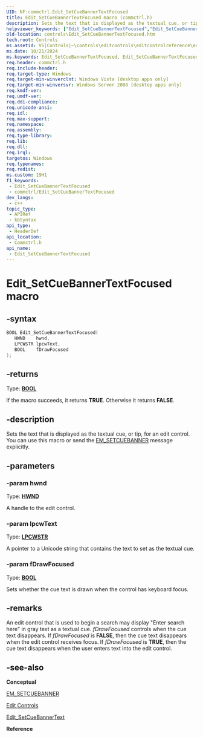 ```yaml
---
UID: NF:commctrl.Edit_SetCueBannerTextFocused
title: Edit_SetCueBannerTextFocused macro (commctrl.h)
description: Sets the text that is displayed as the textual cue, or tip, for an edit control. You can use this macro or send the EM_SETCUEBANNER message explicitly. (Edit_SetCueBannerTextFocused)
helpviewer_keywords: ["Edit_SetCueBannerTextFocused","Edit_SetCueBannerTextFocused macro [Windows Controls]","_shell_Edit_SetCueBannerTextFocused","_shell_Edit_SetCueBannerTextFocused_cpp","commctrl/Edit_SetCueBannerTextFocused","controls.Edit_SetCueBannerTextFocused","controls._shell_Edit_SetCueBannerTextFocused"]
old-location: controls\Edit_SetCueBannerTextFocused.htm
tech.root: Controls
ms.assetid: VS|Controls|~\controls\editcontrols\editcontrolreference\editcontrolmacros\edit_setcuebannertextfocused.htm
ms.date: 10/21/2024
ms.keywords: Edit_SetCueBannerTextFocused, Edit_SetCueBannerTextFocused macro [Windows Controls], _shell_Edit_SetCueBannerTextFocused, _shell_Edit_SetCueBannerTextFocused_cpp, commctrl/Edit_SetCueBannerTextFocused, controls.Edit_SetCueBannerTextFocused, controls._shell_Edit_SetCueBannerTextFocused
req.header: commctrl.h
req.include-header: 
req.target-type: Windows
req.target-min-winverclnt: Windows Vista [desktop apps only]
req.target-min-winversvr: Windows Server 2008 [desktop apps only]
req.kmdf-ver: 
req.umdf-ver: 
req.ddi-compliance: 
req.unicode-ansi: 
req.idl: 
req.max-support: 
req.namespace: 
req.assembly: 
req.type-library: 
req.lib: 
req.dll: 
req.irql: 
targetos: Windows
req.typenames: 
req.redist: 
ms.custom: 19H1
f1_keywords:
 - Edit_SetCueBannerTextFocused
 - commctrl/Edit_SetCueBannerTextFocused
dev_langs:
 - c++
topic_type:
 - APIRef
 - kbSyntax
api_type:
 - HeaderDef
api_location:
 - Commctrl.h
api_name:
 - Edit_SetCueBannerTextFocused
---
```


# Edit_SetCueBannerTextFocused macro

## -syntax

```cpp
BOOL Edit_SetCueBannerTextFocused(
   HWND    hwnd,
   LPCWSTR lpcwText,
   BOOL    fDrawFocused
);
```

## -returns

Type: **[BOOL](/windows/desktop/winprog/windows-data-types)**

If the macro succeeds, it returns <b>TRUE</b>. Otherwise it returns <b>FALSE</b>.


## -description

Sets the text that is displayed as the textual cue, or tip, for an edit control. You can use this macro or send the <a href="/windows/desktop/Controls/em-setcuebanner">EM_SETCUEBANNER</a> message explicitly.

## -parameters

### -param hwnd

Type: <b><a href="/windows/desktop/WinProg/windows-data-types">HWND</a></b>

A handle to the edit control.

### -param lpcwText

Type: <b><a href="/windows/desktop/WinProg/windows-data-types">LPCWSTR</a></b>

A pointer to a Unicode string that contains the text to set as the textual cue.

### -param fDrawFocused

Type: <b><a href="/windows/desktop/WinProg/windows-data-types">BOOL</a></b>

Sets whether the cue text is drawn when the control has keyboard focus.

## -remarks

An edit control that is used to begin a search may display "Enter search here" in gray text as a textual cue. <i>fDrawFocused</i> controls when the cue text disappears. If <i>fDrawFocused</i> is <b>FALSE</b>, then the cue text disappears when the edit control receives focus. If <i>fDrawFocused</i> is <b>TRUE</b>, then the cue text disappears when the user enters text into the edit control.

## -see-also

<b>Conceptual</b>



<a href="/windows/desktop/Controls/em-setcuebanner">EM_SETCUEBANNER</a>



<a href="/windows/desktop/Controls/edit-controls">Edit Controls</a>



<a href="/windows/desktop/api/commctrl/nf-commctrl-edit_setcuebannertext">Edit_SetCueBannerText</a>



<b>Reference</b>
